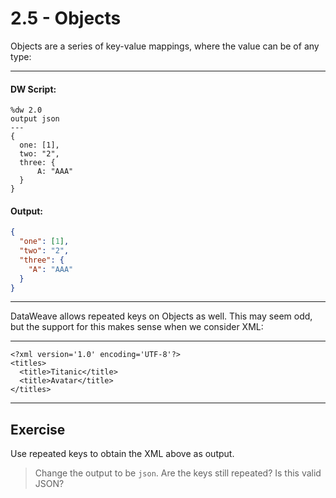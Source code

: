 # 2.5 - Objects

Objects are a series of key-value mappings, where the value can be of any type:

---
#### DW Script:
```dw
%dw 2.0
output json
---
{
  one: [1],
  two: "2",
  three: {
      A: "AAA"
  }
}
```
#### Output:
```json
{
  "one": [1],
  "two": "2",
  "three": {
    "A": "AAA"
  }
}
```
---

DataWeave allows repeated keys on Objects as well. This may seem odd, but the support for this makes sense when we consider XML:

---
```
<?xml version='1.0' encoding='UTF-8'?>
<titles>
  <title>Titanic</title>
  <title>Avatar</title>
</titles>
```
---

## Exercise

Use repeated keys to obtain the XML above as output.

> Change the output to be `json`. Are the keys still repeated? Is this valid JSON?
